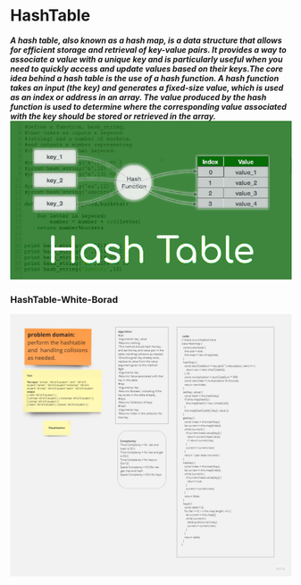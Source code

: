 # HashTable  

***A hash table, also known as a hash map, is a data structure that allows for efficient storage and retrieval of key-value pairs. It provides a way to associate a value with a unique key and is particularly useful when you need to quickly access and update values based on their keys.The core idea behind a hash table is the use of a hash function. A hash function takes an input (the key) and generates a fixed-size value, which is used as an index or address in an array. The value produced by the hash function is used to determine where the corresponding value associated with the key should be stored or retrieved in the array.***  
![Example-of-HashTable](img/2ON8Kt5.jpg)

### HashTable-White-Borad  

![HashTable-White-Borad](img/hashtabel.jpg)


